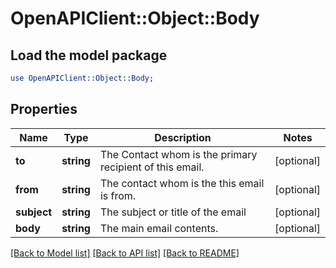 # OpenAPIClient::Object::Body

## Load the model package
```perl
use OpenAPIClient::Object::Body;
```

## Properties
Name | Type | Description | Notes
------------ | ------------- | ------------- | -------------
**to** | **string** | The Contact whom is the primary recipient of this email. | [optional] 
**from** | **string** | The contact whom is the this email is from. | [optional] 
**subject** | **string** | The subject or title of the email | [optional] 
**body** | **string** | The main email contents. | [optional] 

[[Back to Model list]](../README.md#documentation-for-models) [[Back to API list]](../README.md#documentation-for-api-endpoints) [[Back to README]](../README.md)


